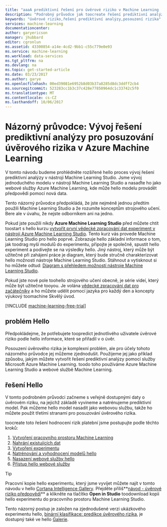 ```yaml
---
title: "aaaA prediktivní řešení pro úvěrové riziko v Machine Learning | Microsoft Docs"
description: "Podrobný průvodce jak toocreate řešení prediktivní analýzy pro platební hodnocení rizik v Azure Machine Learning Studio."
keywords: "úvěrové riziko,řešení prediktivní analýzy,posouzení rizika"
services: machine-learning
documentationcenter: 
author: garyericson
manager: jhubbard
editor: cgronlun
ms.assetid: 43300854-a14e-4cd2-9bb1-c55c779e0e93
ms.service: machine-learning
ms.workload: data-services
ms.tgt_pltfrm: na
ms.devlang: na
ms.topic: get-started-article
ms.date: 03/23/2017
ms.author: garye
ms.openlocfilehash: 00ed39081e6952b8d03b37a8285d8dc3ddff2cb4
ms.sourcegitcommit: 523283cc1b3c37c428e77850964dc1c33742c5f0
ms.translationtype: MT
ms.contentlocale: cs-CZ
ms.lasthandoff: 10/06/2017
---
```

# <a name="walkthrough-develop-a-predictive-analytics-solution-for-credit-risk-assessment-in-azure-machine-learning"></a>Názorný průvodce: Vývoj řešení prediktivní analýzy pro posuzování úvěrového rizika v Azure Machine Learning

V tomto návodu budeme prohlédněte rozšířené hello proces vývoj řešení prediktivní analýzy v nástroji Machine Learning Studio. Jsme vývoj jednoduchého modelu v nástroji Machine Learning Studio a nasaďte ho jako webové služby Azure Machine Learning, kde může hello modelu provádět předpovědi pomocí nová data. 

Tento názorný průvodce předpokládá, že jste nejméně jednou předtím použili Machine Learning Studio a že rozumíte konceptům strojového učení. Bere ale v úvahu, že nejste odborníkem ani na jedno.

Pokud jste použili nikdy **Azure Machine Learning Studio** před můžete chtít toostart s hello kurzu [vytvořit první vědecké zpracování dat experiment v nástroji Azure Machine Learning Studio](machine-learning-create-experiment.md). Tento kurz vás provede Machine Learning Studio pro hello poprvé. Zobrazuje hello základní informace o tom, jak toodrag myší modulů do experimentu, připojte je společně, spustit hello experiment a podívejte se na výsledky hello. Jiný nástroj, který může být užitečné při zahájení práce je diagram, který bude stručně charakterizovat hello možností nástroje Machine Learning Studio. Stáhnout a vytisknout si ho můžete odtud: [Diagram s přehledem možností nástroje Machine Learning Studio](machine-learning-studio-overview-diagram.md).
 
Pokud jste nové pole toohello strojového učení obecně, je série videí, který může být užitečné tooyou. Je volána [vědecké zpracování dat pro začátečníky](machine-learning-data-science-for-beginners-the-5-questions-data-science-answers.md) a ho můžete udělit pomocí jazyka pro každý den a koncepty výukový toomachine Skvělý úvod.


[!INCLUDE [machine-learning-free-trial](../../includes/machine-learning-free-trial.md)]
 

## <a name="hello-problem"></a>problém Hello

Předpokládejme, že potřebujete toopredict jednotlivého uživatele úvěrové riziko podle hello informace, které se přiřadil v o úvěr.  

Posouzení úvěrového rizika je komplexní problém, ale pro účely tohoto názorného průvodce jej můžeme zjednodušit. Použijeme jej jako příklad způsobu, jakým můžete vytvořit řešení prediktivní analýzy pomocí služby Microsoft Azure Machine Learning. toodo toho používáme Azure Machine Learning Studio a webové službě Machine Learning.  

## <a name="hello-solution"></a>řešení Hello

V tomto podrobném průvodci začneme s veřejně dostupnými daty o úvěrovém riziku, na jejichž základě vyvineme a natrénujeme prediktivní model. Pak můžeme hello model nasadit jako webovou službu, takže ho můžete použít třetími stranami pro posuzování úvěrového rizika.

toocreate toto řešení hodnocení rizik platební jsme postupujte podle těchto kroků:  

1. [Vytvoření pracovního prostoru Machine Learning](machine-learning-walkthrough-1-create-ml-workspace.md)
2. [Nahrání existujících dat](machine-learning-walkthrough-2-upload-data.md)
3. [Vytvoření experimentu](machine-learning-walkthrough-3-create-new-experiment.md)
4. [Natrénování a vyhodnocení modelů hello](machine-learning-walkthrough-4-train-and-evaluate-models.md)
5. [Nasazení webové služby hello](machine-learning-walkthrough-5-publish-web-service.md)
6. [Přístup hello webové služby](machine-learning-walkthrough-6-access-web-service.md)

> [!TIP] 
> Pracovní kopie hello experimentu, který jsme vyvíjet můžete najít v tomto návodu v hello [Cortana Intelligence Gallery](https://gallery.cortanaintelligence.com). Přejděte příliš**[návod - úvěrové riziko předpovědi](https://gallery.cortanaintelligence.com/Experiment/Walkthrough-Credit-risk-prediction-1)**  a klikněte na tlačítko **Open in Studio** toodownload kopii hello experimentu do pracovního prostoru Machine Learning Studio.
> 
> Tento názorný postup je založen na zjednodušené verzi ukázkového experimentu hello, [binární klasifikace: predikce úvěrového rizika](http://go.microsoft.com/fwlink/?LinkID=525270), je dostupný také ve hello [Galerie](http://gallery.cortanaintelligence.com/).
